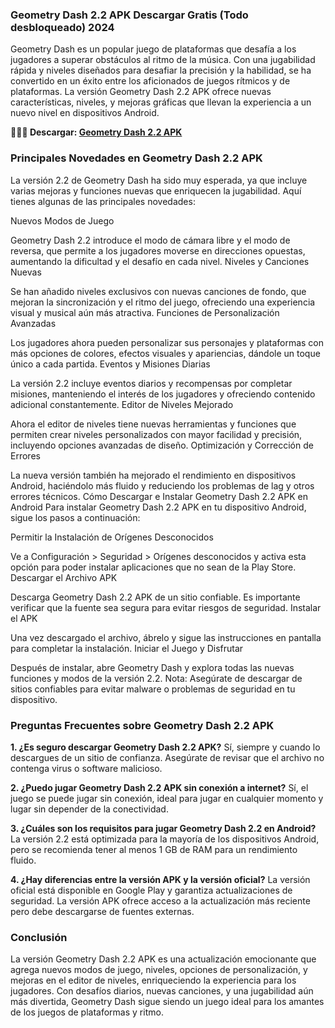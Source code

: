 ### Geometry Dash 2.2 APK Descargar Gratis (Todo desbloqueado) 2024
Geometry Dash es un popular juego de plataformas que desafía a los jugadores a superar obstáculos al ritmo de la música. Con una jugabilidad rápida y niveles diseñados para desafiar la precisión y la habilidad, se ha convertido en un éxito entre los aficionados de juegos rítmicos y de plataformas. La versión Geometry Dash 2.2 APK ofrece nuevas características, niveles, y mejoras gráficas que llevan la experiencia a un nuevo nivel en dispositivos Android.

**👩‍💻🌈 Descargar: [Geometry Dash 2.2 APK](https://geometry-dash-apk.modilimitado.io)**

### Principales Novedades en Geometry Dash 2.2 APK
La versión 2.2 de Geometry Dash ha sido muy esperada, ya que incluye varias mejoras y funciones nuevas que enriquecen la jugabilidad. Aquí tienes algunas de las principales novedades:

Nuevos Modos de Juego

Geometry Dash 2.2 introduce el modo de cámara libre y el modo de reversa, que permite a los jugadores moverse en direcciones opuestas, aumentando la dificultad y el desafío en cada nivel.
Niveles y Canciones Nuevas

Se han añadido niveles exclusivos con nuevas canciones de fondo, que mejoran la sincronización y el ritmo del juego, ofreciendo una experiencia visual y musical aún más atractiva.
Funciones de Personalización Avanzadas

Los jugadores ahora pueden personalizar sus personajes y plataformas con más opciones de colores, efectos visuales y apariencias, dándole un toque único a cada partida.
Eventos y Misiones Diarias

La versión 2.2 incluye eventos diarios y recompensas por completar misiones, manteniendo el interés de los jugadores y ofreciendo contenido adicional constantemente.
Editor de Niveles Mejorado

Ahora el editor de niveles tiene nuevas herramientas y funciones que permiten crear niveles personalizados con mayor facilidad y precisión, incluyendo opciones avanzadas de diseño.
Optimización y Corrección de Errores

La nueva versión también ha mejorado el rendimiento en dispositivos Android, haciéndolo más fluido y reduciendo los problemas de lag y otros errores técnicos.
Cómo Descargar e Instalar Geometry Dash 2.2 APK en Android
Para instalar Geometry Dash 2.2 APK en tu dispositivo Android, sigue los pasos a continuación:

Permitir la Instalación de Orígenes Desconocidos

Ve a Configuración > Seguridad > Orígenes desconocidos y activa esta opción para poder instalar aplicaciones que no sean de la Play Store.
Descargar el Archivo APK

Descarga Geometry Dash 2.2 APK de un sitio confiable. Es importante verificar que la fuente sea segura para evitar riesgos de seguridad.
Instalar el APK

Una vez descargado el archivo, ábrelo y sigue las instrucciones en pantalla para completar la instalación.
Iniciar el Juego y Disfrutar

Después de instalar, abre Geometry Dash y explora todas las nuevas funciones y modos de la versión 2.2.
Nota: Asegúrate de descargar de sitios confiables para evitar malware o problemas de seguridad en tu dispositivo.

### Preguntas Frecuentes sobre Geometry Dash 2.2 APK

**1. ¿Es seguro descargar Geometry Dash 2.2 APK?**
Sí, siempre y cuando lo descargues de un sitio de confianza. Asegúrate de revisar que el archivo no contenga virus o software malicioso.

**2. ¿Puedo jugar Geometry Dash 2.2 APK sin conexión a internet?**
Sí, el juego se puede jugar sin conexión, ideal para jugar en cualquier momento y lugar sin depender de la conectividad.

**3. ¿Cuáles son los requisitos para jugar Geometry Dash 2.2 en Android?**
La versión 2.2 está optimizada para la mayoría de los dispositivos Android, pero se recomienda tener al menos 1 GB de RAM para un rendimiento fluido.

**4. ¿Hay diferencias entre la versión APK y la versión oficial?**
La versión oficial está disponible en Google Play y garantiza actualizaciones de seguridad. La versión APK ofrece acceso a la actualización más reciente pero debe descargarse de fuentes externas.

### Conclusión
La versión Geometry Dash 2.2 APK es una actualización emocionante que agrega nuevos modos de juego, niveles, opciones de personalización, y mejoras en el editor de niveles, enriqueciendo la experiencia para los jugadores. Con desafíos diarios, nuevas canciones, y una jugabilidad aún más divertida, Geometry Dash sigue siendo un juego ideal para los amantes de los juegos de plataformas y ritmo.


